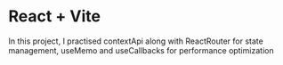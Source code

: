 # React + Vite
In this project, I practised contextApi along with ReactRouter for state management, useMemo and useCallbacks for performance optimization
